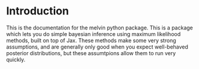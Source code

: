 # Introduction

This is the documentation for the melvin python package. This is a package which lets you do simple bayesian inference using maximum likelihood methods, built on top of Jax. These methods make some very strong assumptions, and are generally only good when you expect well-behaved posterior distributions, but these assumtpions allow them to run very quickly.